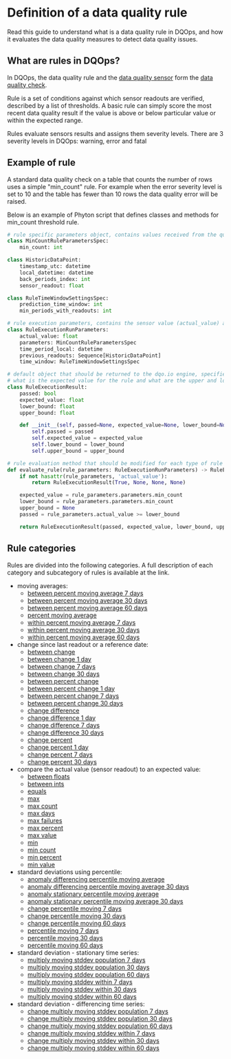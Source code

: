# Definition of a data quality rule
Read this guide to understand what is a data quality rule in DQOps, and how it evaluates the data quality measures to detect data quality issues.

## What are rules in DQOps?

In DQOps, the data quality rule and the [data quality sensor](definition-of-data-quality-sensors.md) form the [data quality check](definition-of-data-quality-checks/index.md).

Rule is a set of conditions against which sensor readouts are verified, described by a list of thresholds.
A basic rule can simply score the most recent data quality result if the value is above or below particular value or
within the expected range. 

Rules evaluate sensors results and assigns them severity levels. There are 3 severity levels in DQOps: warning, error and
fatal


## Example of rule 

A standard data quality check on a table that counts the number of rows uses a simple "min_count" rule. For example when
the error severity level is set to 10 and the table has fewer than 10 rows the data quality error will be raised. 

Below is an example of Phyton script that defines classes and methods for min_count threshold rule.

``` py title="min_count.py"
# rule specific parameters object, contains values received from the quality check threshold configuration
class MinCountRuleParametersSpec:
    min_count: int

class HistoricDataPoint:
    timestamp_utc: datetime
    local_datetime: datetime
    back_periods_index: int
    sensor_readout: float

class RuleTimeWindowSettingsSpec:
    prediction_time_window: int
    min_periods_with_readouts: int

# rule execution parameters, contains the sensor value (actual_value) and the rule parameters
class RuleExecutionRunParameters:
    actual_value: float
    parameters: MinCountRuleParametersSpec
    time_period_local: datetime
    previous_readouts: Sequence[HistoricDataPoint]
    time_window: RuleTimeWindowSettingsSpec

# default object that should be returned to the dqo.io engine, specifies if the rule was passed or failed,
# what is the expected value for the rule and what are the upper and lower boundaries of accepted values (optional)
class RuleExecutionResult:
    passed: bool
    expected_value: float
    lower_bound: float
    upper_bound: float

    def __init__(self, passed=None, expected_value=None, lower_bound=None, upper_bound=None):
        self.passed = passed
        self.expected_value = expected_value
        self.lower_bound = lower_bound
        self.upper_bound = upper_bound

# rule evaluation method that should be modified for each type of rule
def evaluate_rule(rule_parameters: RuleExecutionRunParameters) -> RuleExecutionResult:
    if not hasattr(rule_parameters, 'actual_value'):
        return RuleExecutionResult(True, None, None, None)

    expected_value = rule_parameters.parameters.min_count
    lower_bound = rule_parameters.parameters.min_count
    upper_bound = None
    passed = rule_parameters.actual_value >= lower_bound

    return RuleExecutionResult(passed, expected_value, lower_bound, upper_bound)
```

## Rule categories

Rules are divided into the following categories. A full description of each category and subcategory of rules is 
available at the link.

- moving averages:
    - [between percent moving average 7 days](../reference/rules/Averages.md#between-percent-moving-average-7-days)
    - [between percent moving average 30 days](../reference/rules/Averages.md#between-percent-moving-average-30-days)
    - [between percent moving average 60 days](../reference/rules/Averages.md#between-percent-moving-average-60-days)
    - [percent moving average](../reference/rules/Averages.md#percent-moving-average)
    - [within percent moving average 7 days](../reference/rules/Averages.md#within-percent-moving-average-7-days)
    - [within percent moving average 30 days](../reference/rules/Averages.md#within-percent-moving-average-30-days)
    - [within percent moving average 60 days](../reference/rules/Averages.md#within-percent-moving-average-60-days)
- change since last readout or a reference date:
    - [between change](../reference/rules/Change.md#between-change)
    - [between change 1 day](../reference/rules/Change.md#between-change-1-day)
    - [between change 7 days](../reference/rules/Change.md#between-change-7-days)
    - [between change 30 days](../reference/rules/Change.md#between-change-30-days)
    - [between percent change](../reference/rules/Change.md#between-percent-change)
    - [between percent change 1 day](../reference/rules/Change.md#between-percent-change-1-day)
    - [between percent change 7 days](../reference/rules/Change.md#between-percent-change-7-days)
    - [between percent change 30 days](../reference/rules/Change.md#between-percent-change-30-days)
    - [change difference](../reference/rules/Change.md#change-difference)
    - [change difference 1 day](../reference/rules/Change.md#change-difference-1-day)
    - [change difference 7 days](../reference/rules/Change.md#change-difference-7-days)
    - [change difference 30 days](../reference/rules/Change.md#change-difference-30-days)
    - [change percent](../reference/rules/Change.md#change-percent)
    - [change percent 1 day](../reference/rules/Change.md#change-percent-1-day)
    - [change percent 7 days](../reference/rules/Change.md#change-percent-7-days)
    - [change percent 30 days](../reference/rules/Change.md#change-percent-30-days)
- compare the actual value (sensor readout) to an expected value:
    - [between floats](../reference/rules/Comparison.md#between-floats)
    - [between ints](../reference/rules/Comparison.md#between-ints)
    - [equals](../reference/rules/Comparison.md#equals)
    - [max](../reference/rules/Comparison.md#max)
    - [max count](../reference/rules/Comparison.md#max-count)
    - [max days](../reference/rules/Comparison.md#max-days)
    - [max failures](../reference/rules/Comparison.md#max-failures)
    - [max percent](../reference/rules/Comparison.md#max-percent)
    - [max value](../reference/rules/Comparison.md#max-value)
    - [min](../reference/rules/Comparison.md#min)
    - [min count](../reference/rules/Comparison.md#min-count)
    - [min percent](../reference/rules/Comparison.md#min-percent)
    - [min value](../reference/rules/Comparison.md#min-value)
- standard deviations using percentile:
    - [anomaly differencing percentile moving average](../reference/rules/Percentile.md#anomaly-differencing-percentile-moving-average)
    - [anomaly differencing percentile moving average 30 days](../reference/rules/Percentile.md#anomaly-differencing-percentile-moving-average-30-days)
    - [anomaly stationary percentile moving average](../reference/rules/Percentile.md#anomaly-stationary-percentile-moving-average)
    - [anomaly stationary percentile moving average 30 days](../reference/rules/Percentile.md#anomaly-stationary-percentile-moving-average-30-days)
    - [change percentile moving 7 days](../reference/rules/Percentile.md#change-percentile-moving-7-days)
    - [change percentile moving 30 days](../reference/rules/Percentile.md#change-percentile-moving-30-days)
    - [change percentile moving 60 days](../reference/rules/Percentile.md#change-percentile-moving-60-days)
    - [percentile moving 7 days](../reference/rules/Percentile.md#percentile-moving-7-days)
    - [percentile moving 30 days](../reference/rules/Percentile.md#percentile-moving-30-days)
    - [percentile moving 60 days](../reference/rules/Percentile.md#percentile-moving-60-days)
- standard deviation - stationary time series:
    - [multiply moving stddev population 7 days](../reference/rules/Stdev.md#multiply-moving-stdev-7-days)
    - [multiply moving stddev population 30 days](../reference/rules/Stdev.md#multiply-moving-stdev-30-days)
    - [multiply moving stddev population 60 days](../reference/rules/Stdev.md#multiply-moving-stdev-60-days)
    - [multiply moving stddev within 7 days](../reference/rules/Stdev.md#multiply-moving-stdev-within-7-days)
    - [multiply moving stddev within 30 days](../reference/rules/Stdev.md#multiply-moving-stdev-within-30-days)
    - [multiply moving stddev within 60 days](../reference/rules/Stdev.md#multiply-moving-stdev-within-60-days)
- standard deviation - differencing time series:
  - [change multiply moving stddev population 7 days](../reference/rules/Stdev.md#change-multiply-moving-stdev-7-days)
  - [change multiply moving stddev population 30 days](../reference/rules/Stdev.md#change-multiply-moving-stdev-30-days)
  - [change multiply moving stddev population 60 days](../reference/rules/Stdev.md#change-multiply-moving-stdev-60-days)
  - [change multiply moving stddev within 7 days](../reference/rules/Stdev.md#change-multiply-moving-stdev-within-7-days)
  - [change multiply moving stddev within 30 days](../reference/rules/Stdev.md#change-multiply-moving-stdev-within-30-days)
  - [change multiply moving stddev within 60 days](../reference/rules/Stdev.md#change-multiply-moving-stdev-within-60-days)
